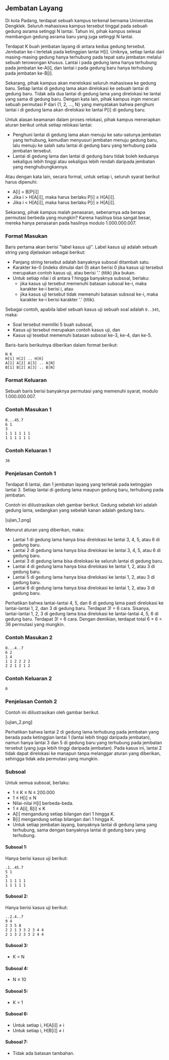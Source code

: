 ## Jembatan Layang

Di kota Padang, terdapat sebuah kampus terkenal bernama Universitas Dengklek. Seluruh mahasiswa kampus tersebut tinggal pada sebuah gedung asrama setinggi N lantai. Tahun ini, pihak kampus selesai membangun gedung asrama baru yang juga setinggi N lantai. 

Terdapat K buah jembatan layang di antara kedua gedung tersebut. Jembatan ke-i terletak pada ketinggian lantai H[i]. Uniknya, setiap lantai dari masing-masing gedung hanya terhubung pada tepat satu jembatan melalui sebuah terowongan khusus. Lantai i pada gedung lama hanya terhubung pada jembatan ke-A[i], dan lantai i pada gedung baru hanya terhubung pada jembatan ke-B[i].

Sekarang, pihak kampus akan merelokasi seluruh mahasiswa ke gedung baru. Setiap lantai di gedung lama akan direlokasi ke sebuah lantai di gedung baru. Tidak ada dua lantai di gedung lama yang direlokasi ke lantai yang sama di gedung baru. Dengan kata lain, pihak kampus ingin mencari sebuah permutasi P dari {1, 2, ..., N} yang menyatakan bahwa penghuni lantai i di gedung lama akan direlokasi ke lantai P[i] di gedung baru.

Untuk alasan keamanan dalam proses relokasi, pihak kampus menerapkan aturan berikut untuk setiap relokasi lantai:

- Penghuni lantai di gedung lama akan menuju ke satu-satunya jembatan yang terhubung, kemudian menyusuri jembatan menuju gedung baru, lalu menuju ke salah satu lantai di gedung baru yang terhubung pada jembatan tersebut.
- Lantai di gedung lama dan lantai di gedung baru tidak boleh keduanya sekaligus lebih tinggi atau sekaligus lebih rendah daripada jembatan yang menghubungkannya.

Atau dengan kata lain, secara formal, untuk setiap i, seluruh syarat berikut harus dipenuhi:

- A[i] = B[P[i]]
- Jika i > H[A[i]], maka harus berlaku P[i] ≤ H[A[i]].
- Jika i < H[A[i]], maka harus berlaku P[i] ≥ H[A[i]].

Sekarang, pihak kampus malah penasaran, sebenarnya ada berapa permutasi berbeda yang mungkin? Karena hasilnya bisa sangat besar, mereka hanya penasaran pada hasilnya modulo 1.000.000.007.

### Format Masukan

Baris pertama akan berisi "label kasus uji". Label kasus uji adalah sebuah string yang dijelaskan sebagai berikut:

- Panjang string tersebut adalah banyaknya subsoal ditambah satu.
- Karakter ke-0 (indeks dimulai dari 0) akan berisi 0 jika kasus uji tersebut merupakan contoh kasus uji, atau berisi '.' (titik) jika bukan.
- Untuk setiap nilai i di antara 1 hingga banyaknya subsoal, berlaku:
  - jika kasus uji tersebut memenuhi batasan subsoal ke-i, maka karakter ke-i berisi i, atau
  - jika kasus uji tersebut tidak memenuhi batasan subsoal ke-i, maka karakter ke-i berisi karakter '.' (titik).

Sebagai contoh, apabila label sebuah kasus uji sebuah soal adalah `0..345`, maka:

- Soal tersebut memiliki 5 buah subsoal,
- Kasus uji tersebut merupakan contoh kasus uji, dan
- Kasus uji tesebut memenuhi batasan subsoal ke-3, ke-4, dan ke-5.

Baris-baris berikutnya diberikan dalam format berikut:

    N K
    H[1] H[2] .. H[K]
    A[1] A[2] A[3] .. A[N]
    B[1] B[2] A[3] .. B[N]

### Format Keluaran

Sebuah baris berisi banyaknya permutasi yang memenuhi syarat, modulo  1.000.000.007.

### Contoh Masukan 1

    0...45.7
    6 1
    3
    1 1 1 1 1 1
    1 1 1 1 1 1

### Contoh Keluaran 1

    36

### Penjelasan Contoh 1

Terdapat 6 lantai, dan 1 jembatan layang yang terletak pada ketinggian lantai 3. Setiap lantai di gedung lama maupun gedung baru, terhubung pada jembatan.

Contoh ini diilustrasikan oleh gambar berikut. Gedung sebelah kiri adalah gedung lama, sedangkan yang sebelah kanan adalah gedung baru.

[ujian_1.png]

Menurut aturan yang diberikan, maka:

- Lantai 1 di gedung lama hanya bisa direlokasi ke lantai 3, 4, 5, atau 6 di gedung baru.
- Lantai 2 di gedung lama hanya bisa direlokasi ke lantai 3, 4, 5, atau 6 di gedung baru.
- Lantai 3 di gedung lama bisa direlokasi ke seluruh lantai di gedung baru.
- Lantai 4 di gedung lama hanya bisa direlokasi ke lantai 1, 2, atau 3 di gedung baru.
- Lantai 5 di gedung lama hanya bisa direlokasi ke lantai 1, 2, atau 3 di gedung baru.
- Lantai 6 di gedung lama hanya bisa direlokasi ke lantai 1, 2, atau 3 di gedung baru.

Perhatikan bahwa lantai-lantai 4, 5, dan 6 di gedung lama pasti direlokasi ke lantai-lantai 1, 2, dan 3 di gedung baru. Terdapat 3! = 6 cara. Sisanya, lantai-lantai 1, 2, 3 di gedung lama bisa direlokasi ke lantai-lantai 4, 5, 6 di gedung baru. Terdapat 3! = 6 cara. Dengan demikian, terdapat total 6 × 6 = 36 permutasi yang mungkin.

### Contoh Masukan 2

    0...4..7
    6 2
    1 4
    1 1 2 2 2 2
    2 2 1 2 1 2

### Contoh Keluaran 2

    0

### Penjelasan Contoh 2

Contoh ini diilustrasikan oleh gambar berikut.

[ujian_2.png]

Perhatikan bahwa lantai 2 di gedung lama terhubung pada jembatan yang berada pada ketinggian lantai 1 (lantai lebih tinggi daripada jembatan), namun hanya lantai 3 dan 5 di gedung baru yang terhubung pada jembatan tersebut (yang juga lebih tinggi daripada jembatan). Pada kasus ini, lantai 2 tidak dapat direlokasi ke manapun tanpa melanggar aturan yang diberikan, sehingga tidak ada permutasi yang mungkin.

### Subsoal

Untuk semua subsoal, berlaku:

- 1 ≤ K ≤ N ≤ 200.000
- 1 ≤ H[i] ≤ N
- Nilai-nilai H[i] berbeda-beda.
- 1 ≤ A[i], B[i] ≤ K
- A[i] mengandung setiap bilangan dari 1 hingga K.
- B[i] mengandung setiap bilangan dari 1 hingga K.
- Untuk setiap jembatan layang, banyaknya lantai di gedung lama yang terhubung, sama dengan banyaknya lantai di gedung baru yang terhubung.

#### Subsoal 1:

Hanya berisi kasus uji berikut:

    .1..45.7
    5 1
    3
    1 1 1 1 1
    1 1 1 1 1

#### Subsoal 2:

Hanya berisi kasus uji berikut:

    ..2.4..7
    9 4
    2 3 5 8
    2 2 1 3 3 2 3 4 4
    2 1 3 2 3 3 2 4 4

#### Subsoal 3:

- K = N

#### Subsoal 4:

- N ≤ 10

#### Subsoal 5:

- K = 1

#### Subsoal 6:

- Untuk setiap i, H[A[i]] ≠ i
- Untuk setiap i, H[B[i]] ≠ i

#### Subsoal 7:

- Tidak ada batasan tambahan.
